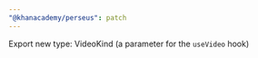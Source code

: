```yaml
---
"@khanacademy/perseus": patch
---
```


Export new type: VideoKind (a parameter for the `useVideo` hook)
